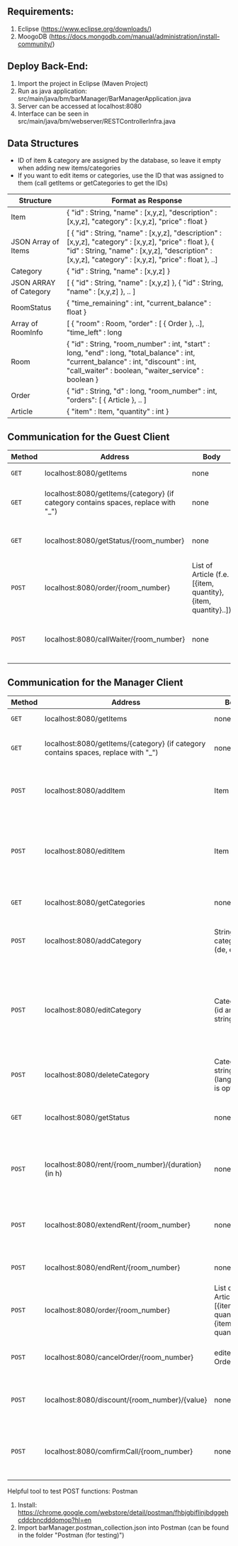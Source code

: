 ## Requirements:
1. Eclipse (https://www.eclipse.org/downloads/)
2. MoogoDB (https://docs.mongodb.com/manual/administration/install-community/)

## Deploy Back-End:
1. Import the project in Eclipse (Maven Project)
2. Run as java application: src/main/java/bm/barManager/BarManagerApplication.java
3. Server can be accessed at localhost:8080
4. Interface can be seen in src/main/java/bm/webserver/RESTControllerInfra.java

## Data Structures 

+ ID of item & category are assigned by the database, so leave it empty when adding new items/categories
+ If you want to edit items or categories, use the ID that was assigned to them (call getItems or getCategories to get the IDs)

| Structure | Format as Response |
| --- | --- |
| Item | { "id" : String, "name" : [x,y,z], "description" : [x,y,z], "category" : [x,y,z], "price" : float } |
| JSON Array of Items | [ { "id" : String, "name" : [x,y,z], "description" : [x,y,z], "category" : [x,y,z], "price" : float }, { "id" : String, "name" : [x,y,z], "description" : [x,y,z], "category" : [x,y,z], "price" : float }, ..] |
| Category | { "id" : String, "name" : [x,y,z] } |
| JSON ARRAY of Category | [ { "id" : String, "name" : [x,y,z] }, { "id" : String, "name" : [x,y,z] }, .. ] |
| RoomStatus | { "time_remaining" : int, "current_balance" : float } | 
| Array of RoomInfo | [ { "room" : Room, "order" : [ { Order }, ..], "time_left" : long |
| Room | { "id" : String, "room_number" : int, "start" : long, "end" : long, "total_balance" : int, "current_balance" : int, "discount" : int, "call_waiter" : boolean, "waiter_service" : boolean } |
| Order | { "id" : String, "d" : long, "room_number" : int, "orders": [ { Article }, .. ] |
| Article | { "item" : Item, "quantity" : int } |


## Communication for the Guest Client

| Method | Address | Body | Return | Description |
| --- | --- | --- | --- | --- |
| `GET` | localhost:8080/getItems | none | JSON Array of Items | Gets a list of all items |
| `GET` | localhost:8080/getItems/{category} (if category contains spaces, replace with "_")| none | JSON Array of Items | Gets a list of all items of a certain category |
| `GET` | localhost:8080/getStatus/{room_number} | none | Returns a JSON of RoomStatus | Returns the status of a specific room | 
| `POST` | localhost:8080/order/{room_number} | List of Article (f.e. [{item, quantity}, {item, quantity}..]) | Returns a JSON RoomStatus | Take an order |
| `POST` | localhost:8080/callWaiter/{room_number} | none | Returns a boolean (room needs to be active) | Calls the waiter |

## Communication for the Manager Client

| Method | Address | Body | Return | Description |
| --- | --- | --- | --- | --- |
| `GET` | localhost:8080/getItems | none | JSON Array of Items | Gets a list of all items |
| `GET` | localhost:8080/getItems/{category} (if category contains spaces, replace with "_") | none | JSON of Items | Gets a list of all items of a certain category |
| `POST` | localhost:8080/addItem | Item | Returns a boolean (name needs to be unique) | Adds a new item into the database |
| `POST` | localhost:8080/editItem | Item | Returns true if the ID exists (get the ID through getItems) | Modify an item (everything can be edited except the assigned ID) |
| `GET` | localhost:8080/getCategories | none | Array of Categories | Gets a list of categories |
| `POST` | localhost:8080/addCategory | String[3] category (de, en, cn) | Returns a boolean (name needs to be unique) | Adds a new category into the database |
| `POST` | localhost:8080/editCategory | Category (id and string) | Returns a boolean | If the ID exists, replaces the old category with the new one and adjusts the items as well |
| `POST` | localhost:8080/deleteCategory | Category string (language is optional) | Returns a boolean | Deletes a category and all items within |
| `GET` | localhost:8080/getStatus | none | Returns JSON Array of RoomInfo (size = 3) | Gives a full overview of all rooms |
| `POST` | localhost:8080/rent/{room_number}/{duration} (in h) | none | Returns a boolean | Starts a rent of a specific room for a specific duration |
| `POST` | localhost:8080/extendRent/{room_number} | none | Returns a boolean | Extends a room's rent by an hour and adds an hourly credit |
| `POST` | localhost:8080/endRent/{room_number} | none | Returns a String (the bill) | Resets the room |
| `POST` | localhost:8080/order/{room_number} | List of Article (f.e. [{item, quantity}, {item, quantity}..]) | Returns RoomStatus if it was successful | Take an order |
| `POST` | localhost:8080/cancelOrder/{room_number} | edited Order | Returns a boolean | Cancels specific articles of a room |
| `POST` | localhost:8080/discount/{room_number}/{value} | none | Returns a boolean | Increases the discount of a specific room |
| `POST` | localhost:8080/comfirmCall/{room_number} | none | Returns a boolean | Signifies that the waiter saw and comfirmed the call |



Helpful tool to test POST functions: Postman

1. Install: https://chrome.google.com/webstore/detail/postman/fhbjgbiflinjbdggehcddcbncdddomop?hl=en
2. Import barManager.postman_collection.json into Postman (can be found in the folder "Postman (for testing)")

